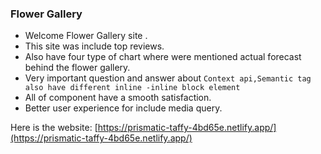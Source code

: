### Flower Gallery

*  Welcome Flower Gallery site .
*  This site was include top reviews.
*  Also have four type of chart where were mentioned actual forecast behind the flower gallery.
*  Very important question and answer about `Context api,Semantic tag also have different inline -inline block element`
*  All of component have a smooth satisfaction.
*  Better user experience for include media query.

Here is the website: [https://prismatic-taffy-4bd65e.netlify.app/](https://prismatic-taffy-4bd65e.netlify.app/)
